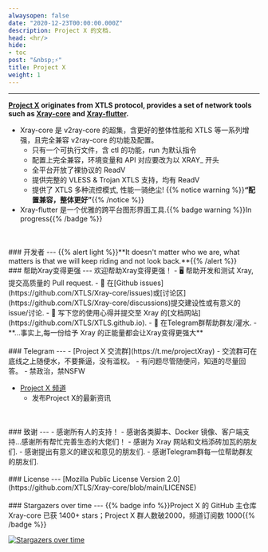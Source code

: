```yaml
---
alwaysopen: false
date: "2020-12-23T00:00:00.000Z"
description: Project X 的文档.
head: <hr/>
hide:
- toc
post: "&nbsp;⚡"
title: Project X
weight: 1
---
```

---
**[Project X](https://github.com/XTLS) originates from XTLS protocol, provides a set of network tools such as [Xray-core](https://github.com/XTLS/Xray-core) and [Xray-flutter](https://github.com/XTLS/Xray-flutter).**
  - Xray-core 是 v2ray-core 的超集，含更好的整体性能和 XTLS 等一系列增强，且完全兼容 v2ray-core 的功能及配置。
    - 只有一个可执行文件，含 ctl 的功能，run 为默认指令
    - 配置上完全兼容，环境变量和 API 对应要改为以 XRAY_ 开头
    - 全平台开放了裸协议的 ReadV
    - 提供完整的 VLESS & Trojan XTLS 支持，均有 ReadV
    - 提供了 XTLS 多种流控模式, 性能一骑绝尘!
  {{% notice warning  %}}**“配置兼容，整体更好”**{{% /notice %}}
  - Xray-flutter 是一个优雅的跨平台图形界面工具.{{% badge warning %}}In progress{{% /badge %}}
<br />
<br />
### 开发者
---
{{% alert light %}}**It doesn't matter who we are, what matters is that we will keep riding and not look back.**{{% /alert %}}
<br />
### 帮助Xray变得更强
---
欢迎帮助Xray变得更强！
- 🖥️ 帮助开发和测试 Xray, 提交高质量的 Pull request.
- 📩 在[Github issues](https://github.com/XTLS/Xray-core/issues)或[讨论区](https://github.com/XTLS/Xray-core/discussions)提交建设性或有意义的issue/讨论.
- 📝 写下您的使用心得并提交至 Xray 的[文档网站](https://github.com/XTLS/XTLS.github.io).
- 💬 在Telegram群帮助群友/灌水.
- **...事实上,每一份给予 Xray 的正能量都会让Xray变得更强大**
<br />
<br />
### Telegram
---
- [Project X 交流群](https://t.me/projectXray)
  - 交流群可在底线之上随便水，不要撕逼，没有滥权。
  - 有问题尽管随便问，知道的尽量回答。
  - 禁政治，禁NSFW

- [Project X 频道](https://t.me/projectXtls)
  - 发布Project X的最新资讯
<br />
<br />
### 致谢
---
- 感谢所有人的支持！
- 感谢各类脚本、Docker 镜像、客户端支持...感谢所有帮忙完善生态的大佬们！
- 感谢为 Xray 网站和文档添砖加瓦的朋友们.
- 感谢提出有意义的建议和意见的朋友们.
- 感谢Telegram群每一位帮助群友的朋友们.
<br />
<br />
### License
---
[Mozilla Public License Version 2.0](https://github.com/XTLS/Xray-core/blob/main/LICENSE)
<br /><br />
### Stargazers over time
---
{{% badge info %}}Project X 的 GitHub 主仓库 Xray-core 已获 1400+ stars；Project X 群人数破2000，频道订阅数 1000{{% /badge %}}

[![Stargazers over time](https://starchart.cc/XTLS/Xray-core.svg)](https://starchart.cc/XTLS/Xray-core)